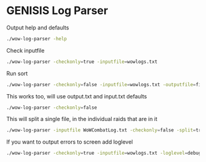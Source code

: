 # GENISIS Log Parser

Output help and defaults
```bash
./wow-log-parser -help
```

Check inputfile
```bash
./wow-log-parser -checkonly=true -inputfile=wowlogs.txt
```

Run sort
```bash
./wow-log-parser -checkonly=false -inputfile=wowlogs.txt -outputfile=fixedoutput.txt
```

This works too, will use output.txt and input.txt defaults
```bash
./wow-log-parser -checkonly=false
```

This will split a single file, in the individual raids that are in it
```bash
./wow-log-parser -inputfile WoWCombatLog.txt -checkonly=false -split=true
```

If you want to output errors to screen add loglevel
```bash
./wow-log-parser -checkonly=true -inputfile=wowlogs.txt -loglevel=debug
```